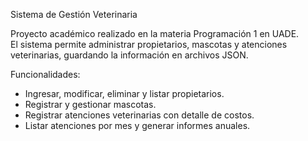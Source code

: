Sistema de Gestión Veterinaria 

Proyecto académico realizado en la materia Programación 1 en UADE.  
El sistema permite administrar propietarios, mascotas y atenciones veterinarias, 
guardando la información en archivos JSON.

Funcionalidades:
- Ingresar, modificar, eliminar y listar propietarios.
- Registrar y gestionar mascotas.
- Registrar atenciones veterinarias con detalle de costos.
- Listar atenciones por mes y generar informes anuales.
